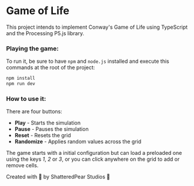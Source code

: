 # Game of Life

This project intends to implement Conway's Game of Life using TypeScript and the Processing P5.js library. 


### Playing the game:

To run it, be sure to have `npm` and `node.js` installed and execute this commands at the root of the project:

```bash
npm install
npm run dev
```


### How to use it:

There are four buttons: 

* **Play** - Starts the simulation
* **Pause** - Pauses the simulation
* **Reset** - Resets the grid
* **Randomize** - Applies random values across the grid

The game starts with a initial configuration but can load a preloaded one using the keys *1*, *2* or *3*, or you can click anywhere on the grid to add or remove cells.


Created with 💖 by ShatteredPear Studios 🍐
